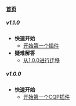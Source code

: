 
#### [首页](?file=首页 "返回首页")

##### v1.1.0
- **快速开始**
    - [开始第一个插件](?file=499-v1.1.0/001-快速开始/001-开始第一个插件 "开始第一个插件")
- **疑难解答**
    - [从1.0.0进行迁移](?file=499-v1.1.0/002-疑难解答/001-从1.0.0进行迁移 "从1.0.0进行迁移")

##### v1.0.0
- **快速开始**
    - [开始第一个CQP插件](?file=500-v1.0.0/001-快速开始/001-开始第一个CQP插件 "开始第一个CQP插件")
